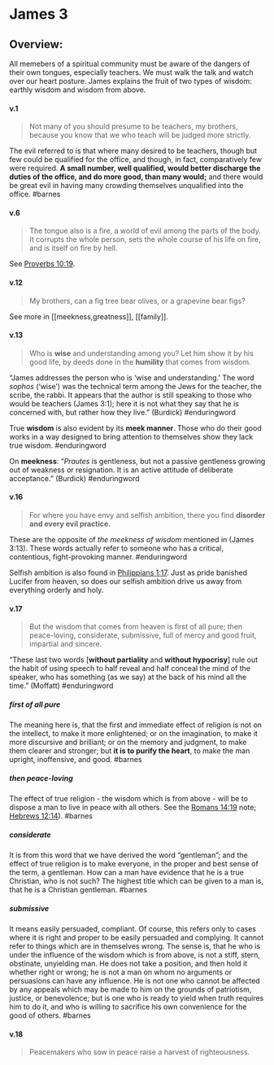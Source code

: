 # James 3

## Overview:
All memebers of a spiritual community must be aware of the dangers of their own tongues, especially teachers. We must walk the talk and watch over our heart posture. James explains the fruit of two types of wisdom: earthly wisdom and wisdom from above.


#### v.1
>Not many of you should presume to be teachers, my brothers, because you know that we who teach will be judged more strictly.

The evil referred to is that where many desired to be teachers, though but few could be qualified for the office, and though, in fact, comparatively few were required. **A small number, well qualified, would better discharge the duties of the office, and do more good, than many would;** and there would be great evil in having many crowding themselves unqualified into the office.
#barnes

#### v.6
>The tongue also is a fire, a world of evil among the parts of the body. It corrupts the whole person, sets the whole course of his life on fire, and is itself on fire by hell.

See [Proverbs 10:19](Proverbs10#v.19).

#### v.12
>My brothers, can a fig tree bear olives, or a grapevine bear figs?

See more in [[meekness,greatness]], [[family]].

#### v.13
>Who is **wise** and understanding among you? Let him show it by his good life, by deeds done in the **humility** that comes from wisdom.

“James addresses the person who is ‘wise and understanding.’ The word _sophos_ (‘wise’) was the technical term among the Jews for the teacher, the scribe, the rabbi. It appears that the author is still speaking to those who would be teachers (James 3:1); here it is not what they say that he is concerned with, but rather how they live.” (Burdick)
#enduringword 

True **wisdom** is also evident by its **meek manner**. Those who do their good works in a way designed to bring attention to themselves show they lack true wisdom.
#enduringword 

On **meekness**: “_Prautes_ is gentleness, but not a passive gentleness growing out of weakness or resignation. It is an active attitude of deliberate acceptance.” (Burdick)
#enduringword 

#### v.16
>For where you have envy and selfish ambition, there you find **disorder and every evil practice.**

These are the opposite of _the meekness of wisdom_ mentioned in (James 3:13). These words actually refer to someone who has a critical, contentious, fight-provoking manner.
#enduringword 

Selfish ambition is also found in [Philippians 1:17](Philippians1#v.17). Just as pride banished Lucifer from heaven, so does our selfish ambition drive us away from everything orderly and holy.

#### v.17
>But the wisdom that comes from heaven is first of all pure; then peace-loving, considerate, submissive, full of mercy and good fruit, impartial and sincere.

“These last two words [**without partiality** and **without hypocrisy**] rule out the habit of using speech to half reveal and half conceal the mind of the speaker, who has something (as we say) at the back of his mind all the time.” (Moffatt)
#enduringword 

##### first of all pure
The meaning here is, that the first and immediate effect of religion is not on the intellect, to make it more enlightened; or on the imagination, to make it more discursive and brilliant; or on the memory and judgment, to make them clearer and stronger; but **it is to purify the heart**, to make the man upright, inoffensive, and good.
#barnes 

##### then peace-loving
The effect of true religion - the wisdom which is from above - will be to dispose a man to live in peace with all others. See the [Romans 14:19](Romans14#v.19) note; [Hebrews 12:14](Hebrews12#v.14)).
#barnes

##### considerate
It is from this word that we have derived the word “gentleman”; and the effect of true religion is to make everyone, in the proper and best sense of the term, a gentleman. How can a man have evidence that he is a true Christian, who is not such? The highest title which can be given to a man is, that he is a Christian gentleman.
#barnes

##### submissive
It means easily persuaded, compliant. Of course, this refers only to cases where it is right and proper to be easily persuaded and complying. It cannot refer to things which are in themselves wrong. The sense is, that he who is under the influence of the wisdom which is from above, is not a stiff, stern, obstinate, unyielding man. He does not take a position, and then hold it whether right or wrong; he is not a man on whom no arguments or persuasions can have any influence. He is not one who cannot be affected by any appeals which may be made to him on the grounds of patriotism, justice, or benevolence; but is one who is ready to yield when truth requires him to do it, and who is willing to sacrifice his own convenience for the good of others.
#barnes 

#### v.18
>Peacemakers who sow in peace raise a harvest of righteousness.

